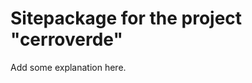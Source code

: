 Sitepackage for the project "cerroverde"
==============================================================

Add some explanation here.
